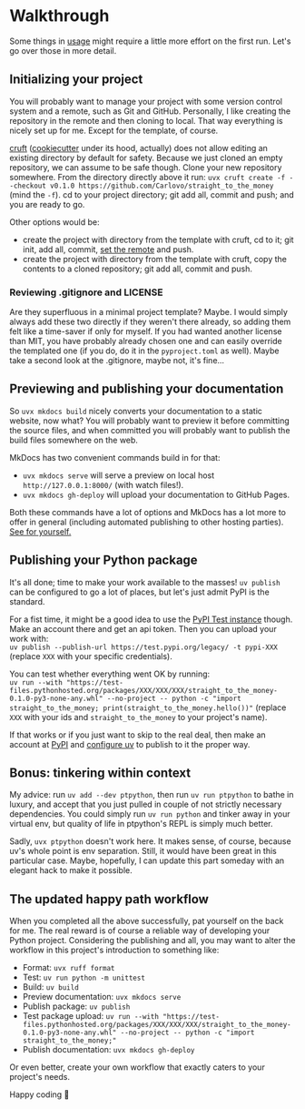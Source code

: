 # Walkthrough

Some things in [usage](index.md#usage) might require a little more effort on the first run.
Let's go over those in more detail.

## Initializing your project

You will probably want to manage your project with some version control system and a remote, such as Git and GitHub.
Personally, I like creating the repository in the remote and then cloning to local.
That way everything is nicely set up for me.
Except for the template, of course.

[cruft](https://cruft.github.io/cruft/) ([cookiecutter](https://cookiecutter.readthedocs.io/en/stable/) under its hood, actually) does not allow editing an existing directory by default for safety.
Because we just cloned an empty repository, we can assume to be safe though.
Clone your new repository somewhere.
From the directory directly above it run:
`uvx cruft create -f --checkout v0.1.0 https://github.com/Carlovo/straight_to_the_money`
(mind the `-f`).
cd to your project directory; git add all, commit and push; and you are ready to go.

Other options would be:

- create the project with directory from the template with cruft, cd to it; git init, add all, commit, [set the remote](https://docs.github.com/en/get-started/getting-started-with-git/about-remote-repositories#creating-remote-repositories) and push.
- create the project with directory from the template with cruft, copy the contents to a cloned repository; git add all, commit and push.

### Reviewing .gitignore and LICENSE

Are they superfluous in a minimal project template?
Maybe.
I would simply always add these two directly if they weren't there already, so adding them felt like a time-saver if only for myself.
If you had wanted another license than MIT, you have probably already chosen one and can easily override the templated one (if you do, do it in the `pyproject.toml` as well).
Maybe take a second look at the .gitignore, maybe not, it's fine...

## Previewing and publishing your documentation

So `uvx mkdocs build` nicely converts your documentation to a static website, now what?
You will probably want to preview it before committing the source files, and when committed you will probably want to publish the build files somewhere on the web.

MkDocs has two convenient commands build in for that:

- `uvx mkdocs serve` will serve a preview on local host `http://127.0.0.1:8000/` (with watch files!).
- `uvx mkdocs gh-deploy` will upload your documentation to GitHub Pages.

Both these commands have a lot of options and MkDocs has a lot more to offer in general (including automated publishing to other hosting parties).
[See for yourself.](https://www.mkdocs.org/)

## Publishing your Python package

It's all done; time to make your work available to the masses! `uv publish` can be configured to go a lot of places, but let's just admit PyPI is the standard.

For a fist time, it might be a good idea to use the [PyPI Test instance](https://test.pypi.org/) though.
Make an account there and get an api token.
Then you can upload your work with:  
`uv publish --publish-url https://test.pypi.org/legacy/ -t pypi-XXX`
(replace `XXX` with your specific credentials).

You can test whether everything went OK by running:  
`uv run --with "https://test-files.pythonhosted.org/packages/XXX/XXX/XXX/straight_to_the_money-0.1.0-py3-none-any.whl" --no-project -- python -c "import straight_to_the_money; print(straight_to_the_money.hello())"`
(replace `XXX` with your ids and `straight_to_the_money` to your project's name).

If that works or if you just want to skip to the real deal,
then make an account at [PyPI](https://pypi.org/) and
[configure uv](https://docs.astral.sh/uv/guides/publish/#publishing-your-package) to publish to it the proper way.

## Bonus: tinkering within context

My advice: run `uv add --dev ptpython`, then run `uv run ptpython` to bathe in luxury, and accept that you just pulled in couple of not strictly necessary dependencies.
You could simply run `uv run python` and tinker away in your virtual env, but quality of life in ptpython's REPL is simply much better.

Sadly, `uvx ptpython` doesn't work here.
It makes sense, of course, because uv's whole point is env separation.
Still, it would have been great in this particular case.
Maybe, hopefully, I can update this part someday with an elegant hack to make it possible.

## The updated happy path workflow

When you completed all the above successfully, pat yourself on the back for me.
The real reward is of course a reliable way of developing your Python project.
Considering the publishing and all, you may want to alter the workflow in this project's introduction to something like:

- Format: `uvx ruff format`
- Test: `uv run python -m unittest`
- Build: `uv build`
- Preview documentation: `uvx mkdocs serve`
- Publish package: `uv publish`
- Test package upload: `uv run --with "https://test-files.pythonhosted.org/packages/XXX/XXX/XXX/straight_to_the_money-0.1.0-py3-none-any.whl" --no-project -- python -c "import straight_to_the_money;"`
- Publish documentation: `uvx mkdocs gh-deploy`

Or even better, create your own workflow that exactly caters to your project's needs.

Happy coding 🤗
